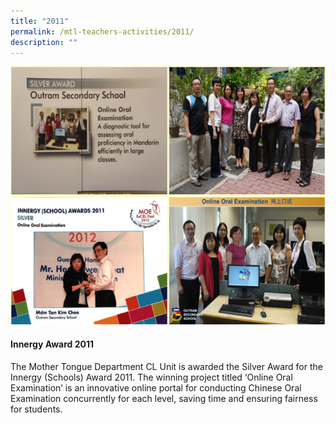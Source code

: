 ```yaml
---
title: "2011"
permalink: /mtl-teachers-activities/2011/
description: ""
---
```

![](/images/MTL%20Teachers%20Activities/2011/A1.png)

#### **Innergy Award 2011**

The Mother Tongue Department CL Unit is awarded the Silver Award for the Innergy (Schools) Award 2011. The winning project titled ‘Online Oral Examination’ is an innovative online portal for conducting Chinese Oral Examination concurrently for each level, saving time and ensuring fairness for students.